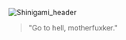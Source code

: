 ![Shinigami_header](https://user-images.githubusercontent.com/64591335/165550216-2e594dfe-0560-417e-b2cb-77272dbbe4da.png)
> "Go to hell, motherfuxker."
